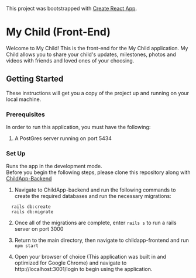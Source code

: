 This project was bootstrapped with [Create React App](https://github.com/facebook/create-react-app).
# My Child (Front-End)

Welcome to My Child! This is the front-end for the My Child application. My Child allows you to share your child's updates, milestones, photos and videos with friends and loved ones of your choosing. 

## Getting Started

These instructions will get you a copy of the project up and running on your local machine.

### Prerequisites

In order to run this application, you must have the following: 
  1. A PostGres server running on port 5434
 
### Set Up

Runs the app in the development mode.<br />
Before you begin the following steps, please clone this repository along with <a href="https://github.com/Janaehall/ChildApp-Backend">ChildApp-Backend</a>
  1. Navigate to ChildApp-backend and run the following commands to create the required databases and run the necessary migrations:
  ```
    rails db:create
    rails db:migrate
  ```
  2. Once all of the migrations are complete, enter ```rails s``` to run a rails server on port 3000

  3. Return to the main directory, then navigate to childapp-frontend and run ```npm start```
  4. Open your browser of choice (This application was built in and optimized for Google Chrome) and navigate to      http://localhost:3001/login to begin using the application.
